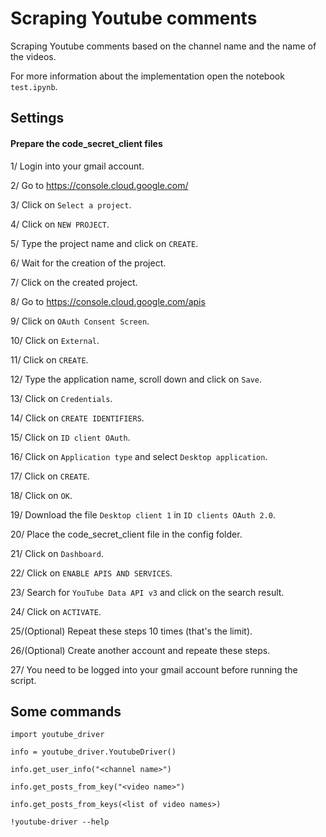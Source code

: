 # Scraping Youtube comments
Scraping Youtube comments based on the channel name and the name of the videos.

For more information about the implementation open the notebook ```test.ipynb```.

## Settings
#### Prepare the code_secret_client files
1/ Login into your gmail account.

2/ Go to https://console.cloud.google.com/

3/ Click on ```Select a project```.

4/ Click on ```NEW PROJECT```.

5/ Type the project name and click on ```CREATE```.

6/ Wait for the creation of the project.

7/ Click on the created project.

8/ Go to https://console.cloud.google.com/apis

9/ Click on ```OAuth Consent Screen```.

10/ Click on ```External```.

11/ Click on ```CREATE```.

12/ Type the application name, scroll down and click on ```Save```.

13/ Click on ```Credentials```.

14/ Click on ```CREATE IDENTIFIERS```.

15/ Click on ```ID client OAuth```.

16/ Click on ```Application type``` and select ```Desktop application```.

17/ Click on ```CREATE```.

18/ Click on ```OK```.

19/ Download the file ```Desktop client 1``` in ```ID clients OAuth 2.0```.

20/ Place the code_secret_client file in the config folder.

21/ Click on ```Dashboard```.

22/ Click on ```ENABLE APIS AND SERVICES```.

23/ Search for ```YouTube Data API v3``` and click on the search result.

24/ Click on ```ACTIVATE```.

25/(Optional) Repeat these steps 10 times (that's the limit).

26/(Optional) Create another account and repeate these steps.

27/ You need to be logged into your gmail account before running the script.

## Some commands
```
import youtube_driver 

info = youtube_driver.YoutubeDriver()

info.get_user_info("<channel name>")

info.get_posts_from_key("<video name>")

info.get_posts_from_keys(<list of video names>)

!youtube-driver --help
```